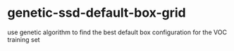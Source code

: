 # genetic-ssd-default-box-grid
use genetic algorithm to find the best default box configuration for the VOC training set
